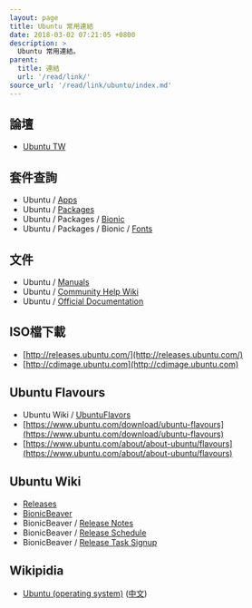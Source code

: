 ```yaml
---
layout: page
title: Ubuntu 常用連結
date: 2018-03-02 07:21:05 +0800
description: >
  Ubuntu 常用連結。
parent:
  title: 連結
  url: '/read/link/'
source_url: '/read/link/ubuntu/index.md'
---
```



## 論壇

* [Ubuntu TW](https://www.ubuntu-tw.org/)


## 套件查詢

* Ubuntu / [Apps](https://apps.ubuntu.com/cat/)
* Ubuntu / [Packages](http://packages.ubuntu.com/)
* Ubuntu / Packages / [Bionic](https://packages.ubuntu.com/bionic/)
* Ubuntu / Packages / Bionic / [Fonts](https://packages.ubuntu.com/bionic/fonts/)

## 文件

* Ubuntu / [Manuals](http://manpages.ubuntu.com/)
* Ubuntu / [Community Help Wiki](https://help.ubuntu.com/community/)
* Ubuntu / [Official Documentation](https://help.ubuntu.com/)


## ISO檔下載

* [http://releases.ubuntu.com/](http://releases.ubuntu.com/)
* [http://cdimage.ubuntu.com](http://cdimage.ubuntu.com)


## Ubuntu Flavours

* Ubuntu Wiki / [UbuntuFlavors](https://wiki.ubuntu.com/UbuntuFlavors)
* [https://www.ubuntu.com/download/ubuntu-flavours](https://www.ubuntu.com/download/ubuntu-flavours)
* [https://www.ubuntu.com/about/about-ubuntu/flavours](https://www.ubuntu.com/about/about-ubuntu/flavours)


## Ubuntu Wiki

* [Releases](https://wiki.ubuntu.com/Releases)
* [BionicBeaver](https://wiki.ubuntu.com/BionicBeaver)
* BionicBeaver / [Release Notes](https://wiki.ubuntu.com/BionicBeaver/ReleaseNotes)
* BionicBeaver / [Release Schedule](https://wiki.ubuntu.com/BionicBeaver/ReleaseSchedule)
* BionicBeaver / [Release Task Signup](https://wiki.ubuntu.com/BionicBeaver/ReleaseTaskSignup)

## Wikipidia

* [Ubuntu (operating system)](https://en.wikipedia.org/wiki/Ubuntu_(operating_system)) ([中文](https://zh.wikipedia.org/zh-tw/Ubuntu))
